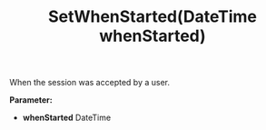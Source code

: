 ﻿---
uid: crmscript_ref_NSChatSessionEntity_SetWhenStarted
title: SetWhenStarted(DateTime whenStarted)
intellisense: NSChatSessionEntity.SetWhenStarted
keywords: NSChatSessionEntity, GetWhenStarted
so.topic: reference
---

When the session was accepted by a user.

**Parameter:** 
 - **whenStarted** DateTime

